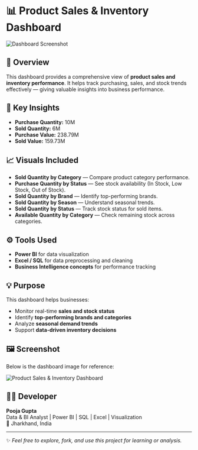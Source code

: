 # 📊 Product Sales & Inventory Dashboard

![Dashboard Screenshot](./Screenshot%202025-10-14%20235023.png)

## 🧾 Overview
This dashboard provides a comprehensive view of **product sales and inventory performance**. It helps track purchasing, sales, and stock trends effectively — giving valuable insights into business performance.

## 🚀 Key Insights
- **Purchase Quantity:** 10M  
- **Sold Quantity:** 6M  
- **Purchase Value:** 238.79M  
- **Sold Value:** 159.73M  

## 📈 Visuals Included
- **Sold Quantity by Category** — Compare product category performance.
- **Purchase Quantity by Status** — See stock availability (In Stock, Low Stock, Out of Stock).
- **Sold Quantity by Brand** — Identify top-performing brands.
- **Sold Quantity by Season** — Understand seasonal trends.
- **Sold Quantity by Status** — Track stock status for sold items.
- **Available Quantity by Category** — Check remaining stock across categories.

## ⚙️ Tools Used
- **Power BI** for data visualization  
- **Excel / SQL** for data preprocessing and cleaning  
- **Business Intelligence concepts** for performance tracking  

## 💡 Purpose
This dashboard helps businesses:
- Monitor real-time **sales and stock status**
- Identify **top-performing brands and categories**
- Analyze **seasonal demand trends**
- Support **data-driven inventory decisions**

## 🖼️ Screenshot
Below is the dashboard image for reference:

![Product Sales & Inventory Dashboard](./Screenshot%202025-10-14%20235023.png)

## 🧑‍💻 Developer
**Pooja Gupta**  
Data & BI Analyst | Power BI | SQL | Excel | Visualization  
📍 Jharkhand, India  

---

✨ *Feel free to explore, fork, and use this project for learning or analysis.*
